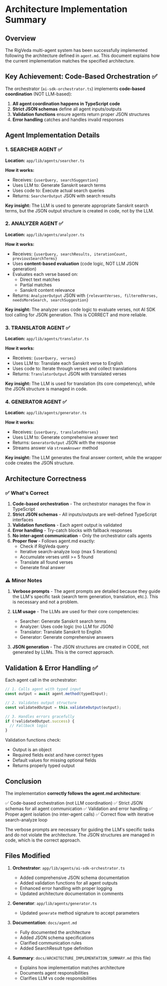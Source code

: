 # Architecture Implementation Summary

## Overview

The RigVeda multi-agent system has been successfully implemented following the architecture defined in `agent.md`. This document explains how the current implementation matches the specified architecture.

## Key Achievement: Code-Based Orchestration ✅

The orchestrator (`ai-sdk-orchestrator.ts`) implements **code-based coordination** (NOT LLM-based):

1. **All agent coordination happens in TypeScript code**
2. **Strict JSON schemas** define all agent inputs/outputs
3. **Validation functions** ensure agents return proper JSON structures
4. **Error handling** catches and handles invalid responses

## Agent Implementation Details

### 1. SEARCHER AGENT ✅

**Location:** `app/lib/agents/searcher.ts`

**How it works:**
- Receives: `{userQuery, searchSuggestion}`
- Uses LLM to: Generate Sanskrit search terms
- Uses code to: Execute actual search queries
- Returns: `SearcherOutput` JSON with search results

**Key insight:** The LLM is used to generate appropriate Sanskrit search terms, but the JSON output structure is created in code, not by the LLM.

### 2. ANALYZER AGENT ✅

**Location:** `app/lib/agents/analyzer.ts`

**How it works:**
- Receives: `{userQuery, searchResults, iterationCount, previousSearchTerms}`
- Uses **content-based evaluation** (code logic, NOT LLM JSON generation)
- Evaluates each verse based on:
  - Direct text matches
  - Partial matches
  - Sanskrit content relevance
- Returns: `AnalyzerOutput` JSON with `{relevantVerses, filteredVerses, needsMoreSearch, searchSuggestion}`

**Key insight:** The analyzer uses code logic to evaluate verses, not AI SDK tool calling for JSON generation. This is CORRECT and more reliable.

### 3. TRANSLATOR AGENT ✅

**Location:** `app/lib/agents/translator.ts`

**How it works:**
- Receives: `{userQuery, verses}`
- Uses LLM to: Translate each Sanskrit verse to English
- Uses code to: Iterate through verses and collect translations
- Returns: `TranslatorOutput` JSON with translated verses

**Key insight:** The LLM is used for translation (its core competency), while the JSON structure is managed in code.

### 4. GENERATOR AGENT ✅

**Location:** `app/lib/agents/generator.ts`

**How it works:**
- Receives: `{userQuery, translatedVerses}`
- Uses LLM to: Generate comprehensive answer text
- Returns: `GeneratorOutput` JSON with the response
- Streams answer via `streamAnswer` method

**Key insight:** The LLM generates the final answer content, while the wrapper code creates the JSON structure.

## Architecture Correctness

### ✅ What's Correct

1. **Code-based orchestration** - The orchestrator manages the flow in TypeScript
2. **Strict JSON schemas** - All inputs/outputs are well-defined TypeScript interfaces
3. **Validation functions** - Each agent output is validated
4. **Error handling** - Try-catch blocks with fallback responses
5. **No inter-agent communication** - Only the orchestrator calls agents
6. **Proper flow** - Follows agent.md exactly:
   - Check if RigVeda query
   - Iterative search-analyze loop (max 5 iterations)
   - Accumulate verses until >= 5 found
   - Translate all found verses
   - Generate final answer

### ⚠️ Minor Notes

1. **Verbose prompts** - The agent prompts are detailed because they guide the LLM's specific task (search term generation, translation, etc.). This is necessary and not a problem.

2. **LLM usage** - The LLMs are used for their core competencies:
   - Searcher: Generate Sanskrit search terms
   - Analyzer: Uses code logic (no LLM for JSON)
   - Translator: Translate Sanskrit to English
   - Generator: Generate comprehensive answers

3. **JSON generation** - The JSON structures are created in CODE, not generated by LLMs. This is the correct approach.

## Validation & Error Handling ✅

Each agent call in the orchestrator:

```typescript
// 1. Calls agent with typed input
const output = await agent.method(typedInput);

// 2. Validates output structure
const validatedOutput = this.validateOutput(output);

// 3. Handles errors gracefully
if (!validatedOutput.success) {
  // Fallback logic
}
```

Validation functions check:
- Output is an object
- Required fields exist and have correct types
- Default values for missing optional fields
- Returns properly typed output

## Conclusion

The implementation **correctly follows the agent.md architecture**:

✅ Code-based orchestration (not LLM coordination)
✅ Strict JSON schemas for all agent communication
✅ Validation and error handling
✅ Proper agent isolation (no inter-agent calls)
✅ Correct flow with iterative search-analyze loop

The verbose prompts are necessary for guiding the LLM's specific tasks and do not violate the architecture. The JSON structures are managed in code, which is the correct approach.

## Files Modified

1. **Orchestrator**: `app/lib/agents/ai-sdk-orchestrator.ts`
   - Added comprehensive JSON schema documentation
   - Added validation functions for all agent outputs
   - Enhanced error handling with proper logging
   - Updated architecture documentation in comments

2. **Generator**: `app/lib/agents/generator.ts`
   - Updated `generate` method signature to accept parameters

3. **Documentation**: `docs/agent.md`
   - Fully documented the architecture
   - Added JSON schema specifications
   - Clarified communication rules
   - Added SearchResult type definition

4. **Summary**: `docs/ARCHITECTURE_IMPLEMENTATION_SUMMARY.md` (this file)
   - Explains how implementation matches architecture
   - Documents agent responsibilities
   - Clarifies LLM vs code responsibilities

